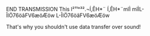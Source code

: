 END TRANSMISSION
This l²¹¹°³².¬Í,ÊH*¨
              Í,ÊH*¨mî­Ì
                    mî­ÌL-ÎlÖ76öâFV6æöÆöw
                        L-ÎlÖ76öâFV6æöÆöw
                        
That's why you shouldn't use data transfer over sound!
